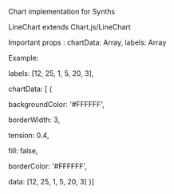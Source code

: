 Chart implementation for Synths

LineChart extends Chart.js/LineChart

Important props :
chartData: Array,
labels: Array

Example: 

labels: [12, 25, 1, 5, 20, 3],

chartData: [
{

backgroundColor: '#FFFFFF',

borderWidth: 3,

tension: 0.4,

fill: false,

borderColor: '#FFFFFF',

data: [12, 25, 1, 5, 20, 3]
}]
